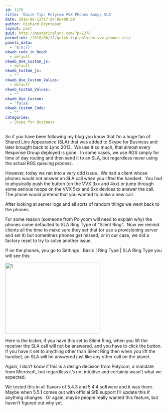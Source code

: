 ```yaml
---
id: 1278
title: 'Quick Tip: Polycom VVX Phones &amp; SLA'
date: 2016-08-12T17:04:06+00:00
author: Richard Brynteson
layout: post
guid: http://masteringlync.com/?p=1278
permalink: /2016/08/12/quick-tip-polycom-vvx-phones-sla/
panels_data:
  - 'a:0:{}'
nkweb_code_in_head:
  - default
nkweb_Use_Custom_js:
  - default
nkweb_Custom_js:
  - ""
nkweb_Use_Custom_Values:
  - default
nkweb_Custom_Values:
  - ""
nkweb_Use_Custom:
  - 'false'
nkweb_Custom_Code:
  - ""
categories:
  - Skype for Business
---
```

So if you have been following my blog you know that I&#8217;m a huge fan of Shared Line Appearance (SLA) that was added to Skype for Business and later brought back to Lync 2013.  We use it so much, that almost every Response Group deployed is gone.  In some cases, we use RGS simply for time of day routing and then send it to an SLA, but regardless never using the actual RGS queuing process.

However, today we ran into a very odd issue.  We had a client whose phones would not answer an SLA call when you lifted the handset.  You had to physically push the button (on the VVX 3xx and 4xx) or jump through some serious hoops on the VVX 5xx and 6xx devices to answer the call.  The phone would pretend that you wanted to make a new call.

After looking at server logs and all sorts of random things we went back to the phones.

For some reason (someone from Polycom will need to explain why) the phones come defaulted to SLA Ring Type of &#8220;Silent Ring&#8221;.  Now we remind clients all the time to make sure they set that (or use a provisioning server and set it) but sometimes phones get missed, or in our case, we did a factory reset to try to solve another issue.

If on the phones, you go to Settings | Basic | Ring Type | SLA Ring Type you will see this:

<a href="https://i0.wp.com/masteringlync.gcmtotalsolutions.com/wp-content/uploads/sites/2/2016/08/1.png" rel="attachment wp-att-1279"><img class="alignnone size-medium wp-image-1279" src="https://i0.wp.com/masteringlync.gcmtotalsolutions.com/wp-content/uploads/sites/2/2016/08/1-300x225.png?resize=300%2C225&#038;ssl=1" alt="1" width="300" height="225" srcset="https://i0.wp.com/masteringlync.com/wp-content/uploads/sites/2/2016/08/1.png?resize=300%2C225&ssl=1 300w, https://i0.wp.com/masteringlync.com/wp-content/uploads/sites/2/2016/08/1.png?w=319&ssl=1 319w" sizes="(max-width: 300px) 100vw, 300px" data-recalc-dims="1" /></a>

Here is the kicker, if you have this set to Silent Ring, when you lift the receiver the SLA call will not be answered, and you have to click the button.  If you have it set to anything other than Silent Ring then when you lift the handset, an SLA will be answered just like any other call on the planet.

Again, I don&#8217;t know if this is a design decision from Polycom, a mandate from Microsoft, but regardless it&#8217;s not intuitive and certainly wasn&#8217;t what we expected.

We tested this in all flavors of 5.4.3 and 5.4.4 software and it was there.  Maybe when 5.5.1 comes out with official SfB support I&#8217;ll update this if anything changes.  Or again, maybe people really wanted this feature, but haven&#8217;t figured out why yet.